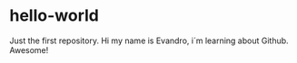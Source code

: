 # hello-world
Just the first repository.
Hi my name is Evandro, i´m learning about Github.
Awesome!

